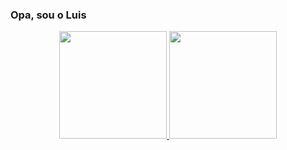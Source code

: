 ### Opa, sou o Luis

<!--
**Luis-Robertoo/Luis-Robertoo** is a ✨ _special_ ✨ repository because its `README.md` (this file) appears on your GitHub profile.

Here are some ideas to get you started:

- 🔭 I’m currently working on ...
- 🌱 I’m currently learning ...
- 👯 I’m looking to collaborate on ...
- 🤔 I’m looking for help with ...
- 💬 Ask me about ...
- 📫 How to reach me: ...
- 😄 Pronouns: ...
- ⚡ Fun fact: ...
cobalt 42
synthwave 42
highcontrast 42
tokyonight 42
merko 42
dark 42
radical
-->
<div align="center">
  <a href="https://github.com/Luis-Robertoo">
  <img height="172em" src="https://github-readme-stats.vercel.app/api?username=Luis-Robertoo&show_icons=true&theme=radical&include_all_commits=true&count_private=true"/>
  <img height="172em" src="https://github-readme-stats.vercel.app/api/top-langs/?username=Luis-Robertoo&layout=compact&langs_count=7&theme=radical"/>
</div
